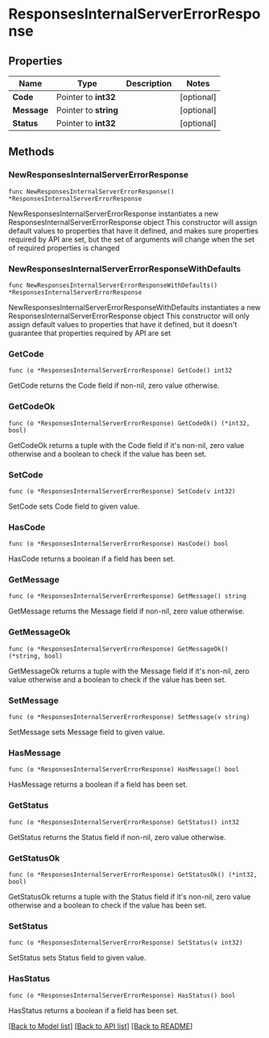 # ResponsesInternalServerErrorResponse

## Properties

Name | Type | Description | Notes
------------ | ------------- | ------------- | -------------
**Code** | Pointer to **int32** |  | [optional] 
**Message** | Pointer to **string** |  | [optional] 
**Status** | Pointer to **int32** |  | [optional] 

## Methods

### NewResponsesInternalServerErrorResponse

`func NewResponsesInternalServerErrorResponse() *ResponsesInternalServerErrorResponse`

NewResponsesInternalServerErrorResponse instantiates a new ResponsesInternalServerErrorResponse object
This constructor will assign default values to properties that have it defined,
and makes sure properties required by API are set, but the set of arguments
will change when the set of required properties is changed

### NewResponsesInternalServerErrorResponseWithDefaults

`func NewResponsesInternalServerErrorResponseWithDefaults() *ResponsesInternalServerErrorResponse`

NewResponsesInternalServerErrorResponseWithDefaults instantiates a new ResponsesInternalServerErrorResponse object
This constructor will only assign default values to properties that have it defined,
but it doesn't guarantee that properties required by API are set

### GetCode

`func (o *ResponsesInternalServerErrorResponse) GetCode() int32`

GetCode returns the Code field if non-nil, zero value otherwise.

### GetCodeOk

`func (o *ResponsesInternalServerErrorResponse) GetCodeOk() (*int32, bool)`

GetCodeOk returns a tuple with the Code field if it's non-nil, zero value otherwise
and a boolean to check if the value has been set.

### SetCode

`func (o *ResponsesInternalServerErrorResponse) SetCode(v int32)`

SetCode sets Code field to given value.

### HasCode

`func (o *ResponsesInternalServerErrorResponse) HasCode() bool`

HasCode returns a boolean if a field has been set.

### GetMessage

`func (o *ResponsesInternalServerErrorResponse) GetMessage() string`

GetMessage returns the Message field if non-nil, zero value otherwise.

### GetMessageOk

`func (o *ResponsesInternalServerErrorResponse) GetMessageOk() (*string, bool)`

GetMessageOk returns a tuple with the Message field if it's non-nil, zero value otherwise
and a boolean to check if the value has been set.

### SetMessage

`func (o *ResponsesInternalServerErrorResponse) SetMessage(v string)`

SetMessage sets Message field to given value.

### HasMessage

`func (o *ResponsesInternalServerErrorResponse) HasMessage() bool`

HasMessage returns a boolean if a field has been set.

### GetStatus

`func (o *ResponsesInternalServerErrorResponse) GetStatus() int32`

GetStatus returns the Status field if non-nil, zero value otherwise.

### GetStatusOk

`func (o *ResponsesInternalServerErrorResponse) GetStatusOk() (*int32, bool)`

GetStatusOk returns a tuple with the Status field if it's non-nil, zero value otherwise
and a boolean to check if the value has been set.

### SetStatus

`func (o *ResponsesInternalServerErrorResponse) SetStatus(v int32)`

SetStatus sets Status field to given value.

### HasStatus

`func (o *ResponsesInternalServerErrorResponse) HasStatus() bool`

HasStatus returns a boolean if a field has been set.


[[Back to Model list]](../README.md#documentation-for-models) [[Back to API list]](../README.md#documentation-for-api-endpoints) [[Back to README]](../README.md)


